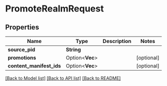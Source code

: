 # PromoteRealmRequest

## Properties

Name | Type | Description | Notes
------------ | ------------- | ------------- | -------------
**source_pid** | **String** |  | 
**promotions** | Option<**Vec<String>**> |  | [optional]
**content_manifest_ids** | Option<**Vec<String>**> |  | [optional]

[[Back to Model list]](../README.md#documentation-for-models) [[Back to API list]](../README.md#documentation-for-api-endpoints) [[Back to README]](../README.md)


